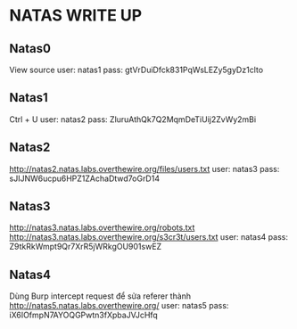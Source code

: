 # NATAS WRITE UP
## Natas0
View source 
user: natas1
pass: gtVrDuiDfck831PqWsLEZy5gyDz1clto 
## Natas1
Ctrl + U
user: natas2
pass: ZluruAthQk7Q2MqmDeTiUij2ZvWy2mBi
## Natas2
http://natas2.natas.labs.overthewire.org/files/users.txt
user: natas3
pass: sJIJNW6ucpu6HPZ1ZAchaDtwd7oGrD14
## Natas3
http://natas3.natas.labs.overthewire.org/robots.txt
http://natas3.natas.labs.overthewire.org/s3cr3t/users.txt
user: natas4
pass: Z9tkRkWmpt9Qr7XrR5jWRkgOU901swEZ
## Natas4
Dùng Burp intercept request để sửa referer thành http://natas5.natas.labs.overthewire.org/
user: natas5
pass: iX6IOfmpN7AYOQGPwtn3fXpbaJVJcHfq
